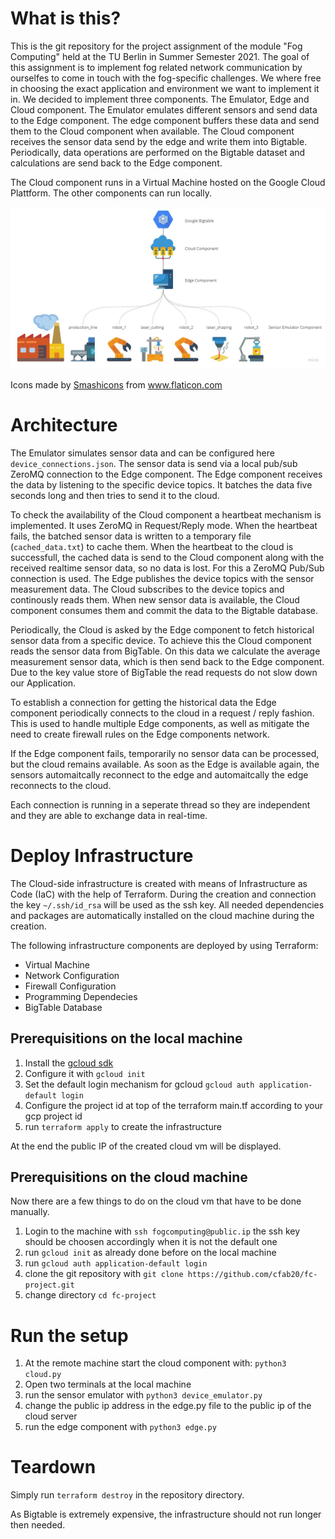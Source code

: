 # What is this?
This is the git repository for the project assignment of the module "Fog Computing" held at the TU Berlin in Summer Semester 2021. The goal of this assignment is to implement fog related network communication by ourselfes to come in touch with the fog-specific challenges. We where free in choosing the exact application and environment we want to implement it in. We decided to implement three components. The Emulator, Edge and Cloud component. The Emulator emulates different sensors and send data to the Edge component. The edge component buffers these data and send them to the Cloud component when available. The Cloud component receives the sensor data send by the edge and write them into Bigtable. Periodically, data operations are performed on the Bigtable dataset and calculations are send back to the Edge component.

The Cloud component runs in a Virtual Machine hosted on the Google Cloud Plattform. The other components can run locally.

![alt text](FogComputing_HighlevelOverview.jpg "Logo Title Text 1")

<div>Icons made by <a href="https://www.flaticon.com/authors/smashicons" title="Smashicons">Smashicons</a> from <a href="https://www.flaticon.com/" title="Flaticon">www.flaticon.com</a></div>

# Architecture

The Emulator simulates sensor data and can be configured here `device_connections.json`. The sensor data is send via a local pub/sub ZeroMQ connection to the Edge component. The Edge component receives the data by listening to the specific device topics. It batches the data five seconds long and then tries to send it to the cloud.

To check the availability of the Cloud component a heartbeat mechanism is implemented. It uses ZeroMQ in Request/Reply mode. When the heartbeat fails, the batched sensor data is written to a temporary file (`cached_data.txt`) to cache them. When the heartbeat to the cloud is successfull, the cached data is send to the Cloud component along with the received realtime sensor data, so no data is lost. For this a ZeroMQ Pub/Sub connection is used. The Edge publishes the device topics with the sensor measurement data. The Cloud subscribes to the device topics and continously reads them. When new sensor data is available, the Cloud component consumes them and commit the data to the Bigtable database. 

Periodically, the Cloud is asked by the Edge component to fetch historical sensor data from a specific device. To achieve this the Cloud component reads the sensor data from BigTable. On this data we calculate the average measurement sensor data, which is then send back to the Edge component. Due to the key value store of BigTable the read requests do not slow down our Application.

To establish a connection for getting the historical data the Edge component periodically connects to the cloud in a request / reply fashion. This is used to handle multiple Edge components, as well as mitigate the need to create firewall rules on the Edge components network. 

If the Edge component fails, temporarily no sensor data can be processed, but the cloud remains available. As soon as the Edge is available again, the sensors automaitcally reconnect to the edge and automaitcally the edge reconnects to the cloud.

Each connection is running in a seperate thread so they are independent and they are able to exchange data in real-time.

# Deploy Infrastructure
The Cloud-side infrastructure is created with means of Infrastructure as Code (IaC) with the help of Terraform. During the creation and connection the key `~/.ssh/id_rsa` will be used as the ssh key. All needed dependencies and packages are automatically installed on the cloud machine during the creation.

The following infrastructure components are deployed by using Terraform: 
- Virtual Machine
- Network Configuration
- Firewall Configuration
- Programming Dependecies
- BigTable Database

## Prerequisitions on the local machine

1. Install the [gcloud sdk](https://cloud.google.com/sdk/docs/install#optional_install_the_latest_google_cloud_client_libraries)
2. Configure it with `gcloud init`
3. Set the default login mechanism for gcloud `gcloud auth application-default login`
4. Configure the project id at top of the terraform main.tf according to your gcp project id
5. run `terraform apply` to create the infrastructure

At the end the public IP of the created cloud vm will be displayed.

## Prerequisitions on the cloud machine
Now there are a few things to do on the cloud vm that have to be done manually.

1. Login to the machine with `ssh fogcomputing@public.ip` the ssh key should be choosen accordingly when it is not the default one
2. run `gcloud init` as already done before on the local machine
3. run `gcloud auth application-default login` 
4. clone the git repository with `git clone https://github.com/cfab20/fc-project.git`
5. change directory `cd fc-project`

# Run the setup

1. At the remote machine start the cloud component with: `python3 cloud.py`
2. Open two terminals at the local machine
3. run the sensor emulator with `python3 device_emulator.py`
4. change the public ip address in the edge.py file to the public ip of the cloud server 
5. run the edge component with `python3 edge.py` 

# Teardown
Simply run `terraform destroy` in the repository directory. 

As Bigtable is extremely expensive, the infrastructure should not run longer then needed.